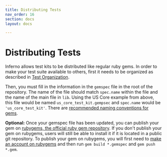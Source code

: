 ```yaml
---
title: Distributing Tests
nav_order: 16
section: docs
layout: docs

---
```

# Distributing Tests

Inferno allows test kits to be distributed like regular ruby gems. In order to
make your test suite available to others, first it needs to be organized as
described in [Test
Organization](/inferno-core/repo-layout-and-organization.html#test-organization).

Then, you must fill in the information in the `gemspec` file in the root of the
repository. The name of the file should match `spec.name` within the file and
the name of the main file in `lib`. Using the US Core example from above, this
file would be named `us_core_test_kit.gempsec` and `spec.name` would be
`'us_core_test_kit'`. There are [recommended naming conventions for
gems](https://guides.rubygems.org/name-your-gem/).

**Optional:** Once your gemspec file has been updated, you can publish your gem
on [rubygems, the official ruby gem repository](https://rubygems.org/). If you
don't publish your gem on rubygems, users will still be able to install it if it
is located in a public git repository. To publish your gem on rubygems, you will
first need to [make an account on
rubygems](https://guides.rubygems.org/publishing/#publishing-to-rubygemsorg) and
then run `gem build *.gemspec` and `gem push *.gem`.
